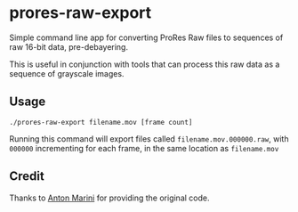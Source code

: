 # prores-raw-export

Simple command line app for converting ProRes Raw files to sequences of raw 16-bit data, pre-debayering.

This is useful in conjunction with tools that can process this raw data as a sequence of grayscale images.

## Usage

```
./prores-raw-export filename.mov [frame count]
```

Running this command will export files called `filename.mov.000000.raw`, with `000000` incrementing for each frame, in the same location as `filename.mov`

## Credit

Thanks to [Anton Marini](https://twitter.com/_vade) for providing the original code.